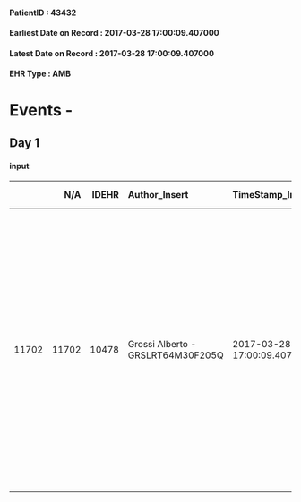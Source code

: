 
#### PatientID : 43432
#### Earliest Date on Record : 2017-03-28 17:00:09.407000
#### Latest Date on Record : 2017-03-28 17:00:09.407000
#### EHR Type : AMB

# Events - 

## Day 1

#### input
|       |    N/A |   IDEHR | Author_Insert                     | TimeStamp_Insert           | EHRType   |   PatientID |   IDDigitalSignDocument | persone_vicine   |   Unnamed: 0_x.1 |   IDANAMNESI_SOCIALE | Patient   | FamigliaAltro   | Paziente_T   | FamigliaAltro_T   |   Non_Rilevabile_x.1 | Note_Non_Rilevabile_x.1   | opt_Problemi   | Note_I                                                                                                                                                   | chk_contr_sintomi   | opt_paziente_a   | opt_famiglia_a   | opt_adeguatezza   | ds_note_ad                                                                                                                                                                                                                                         | opt_paziente_solo   | opt_presente_assente   | Presenza_minori   | Caregiver_principale   | opt_capacita     | opt_risorse_ec   | ds_note_prio                                                                                                                                                                                                                 | opt_paziente_ad   | opt_caregiver_ad   | Needs                   | Domestic partnership         | Fragility                    |
|------:|-------:|--------:|:----------------------------------|:---------------------------|:----------|------------:|------------------------:|:-----------------|-----------------:|---------------------:|:----------|:----------------|:-------------|:------------------|---------------------:|:--------------------------|:---------------|:---------------------------------------------------------------------------------------------------------------------------------------------------------|:--------------------|:-----------------|:-----------------|:------------------|:---------------------------------------------------------------------------------------------------------------------------------------------------------------------------------------------------------------------------------------------------|:--------------------|:-----------------------|:------------------|:-----------------------|:-----------------|:-----------------|:-----------------------------------------------------------------------------------------------------------------------------------------------------------------------------------------------------------------------------|:------------------|:-------------------|:------------------------|:-----------------------------|:-----------------------------|
| 11702 |  11702 |   10478 | Grossi Alberto - GRSLRT64M30F205Q | 2017-03-28 17:00:09.407000 | AMB       |       43432 |                  699193 | N/A              |             5688 |                 3627 | Si#1      | Si#1            | Parziale#2   | Si#1              |                    0 | NR                        | No#0           | Il paziente conosce la sua situazione e inizia a mostrare di aver compreso che la situazione √® diventata ingestibile con conseguente aumento dell'ansia | controllo sintomi#0 | Congruenti#1     | Congruenti#1     | Da valutare#2     | Vive con la moglie Paola (l'AS del San Raffaele mi ha detto che anche lei √® una malata oncologica mentre a me durante il colloquio non ha fatto cenno) e due figli di 24 e 19 anni informati dalla madre della reale situazione clinica del padre | No#0                | Presente#1             | No#0              | Moglie Paola           | Incrementabile#1 | Da valutare#2    | La moglie chiede il ricovero in quanto non si sente di gestire la fase finale al domicilio in presenza dei due figli. Hanno giacente una domanda di Hospice a Garbagnate in quanto logisticamente pi√π comodo da raggiungere | Totale#2          | Totale#2           | Clinici#0;Psicologici#2 | Coniuge/Convivente#0;Figli#2 | sovraccarico assistenziale#4 |


